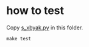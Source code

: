 # how to test

Copy [s_xbyak.py](https://github.com/herumi/s_xbyak) in this folder.

```
make test
```

